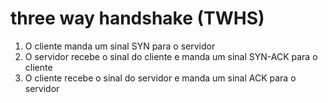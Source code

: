 # three way handshake (TWHS)

1. O cliente manda um sinal SYN para o servidor
2. O servidor recebe o sinal do cliente e manda um sinal SYN-ACK para o cliente
3. O cliente recebe o sinal do servidor e manda um sinal ACK para o servidor